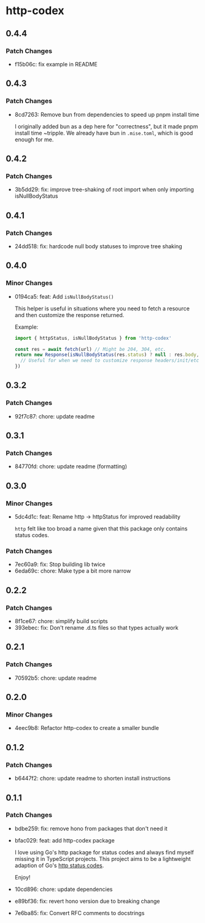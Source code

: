 # http-codex

## 0.4.4

### Patch Changes

- f15b06c: fix example in README

## 0.4.3

### Patch Changes

- 8cd7263: Remove bun from dependencies to speed up pnpm install time

  I originally added bun as a dep here for "correctness", but it made pnpm install time ~tripple. We already have bun in `.mise.toml`, which is good enough for me.

## 0.4.2

### Patch Changes

- 3b5dd29: fix: improve tree-shaking of root import when only importing isNullBodyStatus

## 0.4.1

### Patch Changes

- 24dd518: fix: hardcode null body statuses to improve tree shaking

## 0.4.0

### Minor Changes

- 0194ca5: feat: Add `isNullBodyStatus()`

  This helper is useful in situations where you need to fetch a resource and then customize the response returned.

  Example:

  ```ts
  import { httpStatus, isNullBodyStatus } from 'http-codex'

  const res = await fetch(url) // Might be 204, 304, etc.
  return new Response(isNullBodyStatus(res.status) ? null : res.body, {
  	// Useful for when we need to customize response headers/init/etc.
  })
  ```

## 0.3.2

### Patch Changes

- 92f7c87: chore: update readme

## 0.3.1

### Patch Changes

- 84770fd: chore: update readme (formatting)

## 0.3.0

### Minor Changes

- 5dc4d1c: feat: Rename http -> httpStatus for improved readability

  `http` felt like too broad a name given that this package only contains status codes.

### Patch Changes

- 7ec60a9: fix: Stop building lib twice
- 6eda69c: chore: Make type a bit more narrow

## 0.2.2

### Patch Changes

- 8f1ce67: chore: simplify build scripts
- 393ebec: fix: Don't rename .d.ts files so that types actually work

## 0.2.1

### Patch Changes

- 70592b5: chore: update readme

## 0.2.0

### Minor Changes

- 4eec9b8: Refactor http-codex to create a smaller bundle

## 0.1.2

### Patch Changes

- b6447f2: chore: update readme to shorten install instructions

## 0.1.1

### Patch Changes

- bdbe259: fix: remove hono from packages that don't need it
- bfac029: feat: add http-codex package

  I love using Go's http package for status codes and always find myself missing it in TypeScript projects. This project aims to be a lightweight adaption of Go's [http status codes](https://go.dev/src/net/http/status.go).

  Enjoy!

- 10cd896: chore: update dependencies
- e89bf36: fix: revert hono version due to breaking change
- 7e6ba85: fix: Convert RFC comments to docstrings
